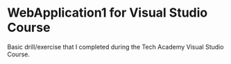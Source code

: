 # WebApplication1 for Visual Studio Course

Basic drill/exercise that I completed during the Tech Academy Visual Studio Course.
